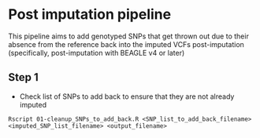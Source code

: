 # Post imputation pipeline
This pipeline aims to add genotyped SNPs that get thrown out due to their absence from the reference back into the imputed VCFs post-imputation (specifically, post-imputation with BEAGLE v4 or later)

## Step 1
- Check list of SNPs to add back to ensure that they are not already imputed
```
Rscript 01-cleanup_SNPs_to_add_back.R <SNP_list_to_add_back_filename> <imputed_SNP_list_filename> <output_filename>
```

